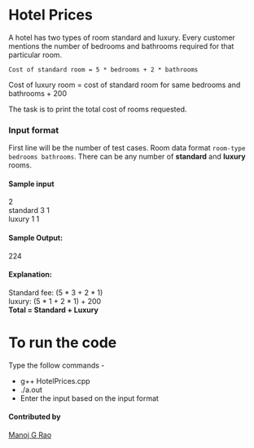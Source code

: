 # Hotel Prices 

A hotel has two types of room standard and luxury. Every customer mentions the number of bedrooms and bathrooms required for that particular room.

```Cost of standard room = 5 * bedrooms + 2 * bathrooms```

Cost of luxury room = cost of standard room for same bedrooms and bathrooms + 200


The task is to print the total cost of rooms requested.

### Input format
First line will be the number of test cases. Room data format `room-type bedrooms bathrooms`.
There can be any number of __standard__ and __luxury__ rooms.


#### Sample input 
2   
standard 3 1   
luxury 1 1   

#### Sample Output:
224

#### Explanation:
Standard fee: (5 * 3 + 2 * 1)   
luxury: (5 * 1 + 2 * 1) + 200   
__Total = Standard + Luxury__


# To run the code
Type the follow commands - 
- g++ HotelPrices.cpp
- ./a.out
- Enter the input based on the input format

#### Contributed by
[Manoj G Rao](https://github.com/manojrao3619)
